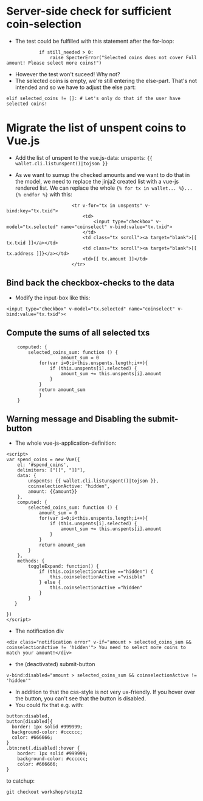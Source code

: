 
# Server-side check for sufficient coin-selection

* The test could be fulfilled with this statement after the for-loop:
```
            if still_needed > 0:
                raise SpecterError("Selected coins does not cover Full amount! Please select more coins!")
```

* However the test won't suceed! Why not?
* The selected coins is empty, we're still entering the else-part. That's not intended and so we have to adjust the else part:
```
elif selected_coins != []: # Let's only do that if the user have selected coins!
```

# Migrate the list of unspent coins to Vue.js

* Add the list of unspent to the vue.js-data: unspents: ``` {{ wallet.cli.listunspent()|tojson }} ```

* As we want to sumup the checked amounts and we want to do that in the model, we need to replace the jinja2 created list with a vue-js rendered list. We can replace the whole ```{% for tx in wallet... %}...{% endfor %}``` with this:
```
						<tr v-for="tx in unspents" v-bind:key="tx.txid">
							<td>
								<input type="checkbox" v-model="tx.selected" name="coinselect" v-bind:value="tx.txid">
							</td>
							<td class="tx scroll"><a target="blank">[[ tx.txid ]]</a></td>
							<td class="tx scroll"><a target="blank">[[ tx.address ]]}</a></td>
							<td>[[ tx.amount ]]</td>
						</tr>
```

## Bind back the checkbox-checks to the data

* Modify the input-box like this:
```
<input type="checkbox" v-model="tx.selected" name="coinselect" v-bind:value="tx.txid"><
```

## Compute the sums of all selected txs

```
	computed: {
		selected_coins_sum: function () {
            		amount_sum = 0
			for(var i=0;i<this.unspents.length;i++){
				if (this.unspents[i].selected) {
					amount_sum += this.unspents[i].amount
				}
			}
			return amount_sum
        	}
	}
```

## Warning message and Disabling the submit-button

* The whole vue-js-application-definition:
```
<script>
var spend_coins = new Vue({
	el: '#spend_coins',
	delimiters: ["[[", "]]"],
	data: {
		unspents: {{ wallet.cli.listunspent()|tojson }},
		coinselectionActive: "hidden",
		amount: {{amount}}
	},
	computed: {
		selected_coins_sum: function () {
            amount_sum = 0
			for(var i=0;i<this.unspents.length;i++){
				if (this.unspents[i].selected) {
					amount_sum += this.unspents[i].amount
				}
			}
			return amount_sum
        }
	},
	methods: {
        toggleExpand: function() {
			if (this.coinselectionActive =="hidden") {
				this.coinselectionActive ="visible"
			} else {
				this.coinselectionActive ="hidden"
			}
		}
   }

})
</script>
```

* The notification div
```
<div class="notification error" v-if="amount > selected_coins_sum && coinselectionActive != 'hidden'"> You need to select more coins to match your amount!</div>
```

* the (deactivated) submit-button
```
v-bind:disabled="amount > selected_coins_sum && coinselectionActive != 'hidden'"
```
* In addition to that the css-style is not very ux-friendly. If you hover over the button, you can't see that the button is disabled.
* You could fix that e.g. with:
```
button:disabled,
button[disabled]{
  border: 1px solid #999999;
  background-color: #cccccc;
  color: #666666;
}
.btn:not(.disabled):hover {  
	border: 1px solid #999999;
	background-color: #cccccc;
	color: #666666; 
}
```

to catchup:
```
git checkout workshop/step12
```
